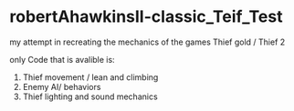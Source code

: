 # robertAhawkinsII-classic_Teif_Test
my attempt in recreating the mechanics of the games Thief gold / Thief 2

only Code that is avalible is:

1. Thief movement / lean and climbing
2. Enemy AI/ behaviors 
3. Thief lighting and sound mechanics
